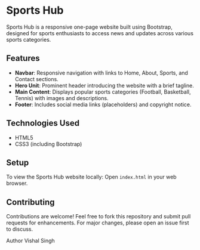 # Sports Hub

Sports Hub is a responsive one-page website built using Bootstrap, designed for sports enthusiasts to access news and updates across various sports categories.

## Features

- **Navbar**: Responsive navigation with links to Home, About, Sports, and Contact sections.
- **Hero Unit**: Prominent header introducing the website with a brief tagline.
- **Main Content**: Displays popular sports categories (Football, Basketball, Tennis) with images and descriptions.
- **Footer**: Includes social media links (placeholders) and copyright notice.

## Technologies Used

- HTML5
- CSS3 (including Bootstrap)


## Setup

To view the Sports Hub website locally:
 Open `index.html` in your web browser.


## Contributing

Contributions are welcome! Feel free to fork this repository and submit pull requests for enhancements. For major changes, please open an issue first to discuss.

Author Vishal Singh
